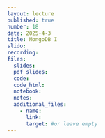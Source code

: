 ```yaml
---
layout: lecture
published: true
number: 18
date: 2025-4-3
title: MongoDB I
slido:
recording: 
files:
  slides: 
  pdf_slides:
  code:
  code_html:
  notebook: 
  notes:
  additional_files:
    - name:
      link:
      target: #or leave empty
---
```

